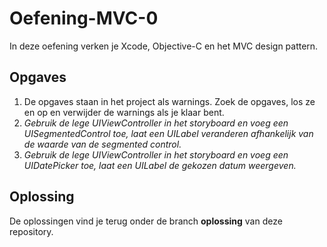 # Oefening-MVC-0

In deze oefening verken je Xcode, Objective-C en het MVC design pattern.

## Opgaves
1. De opgaves staan in het project als warnings. Zoek de opgaves, los ze en op en verwijder de warnings als je klaar bent.
2. _Gebruik de lege UIViewController in het storyboard en voeg een UISegmentedControl toe, laat een UILabel veranderen afhankelijk van de waarde van de segmented control._
3. _Gebruik de lege UIViewController in het storyboard en voeg een UIDatePicker toe, laat een UILabel de gekozen datum weergeven._

## Oplossing
De oplossingen vind je terug onder de branch **oplossing** van deze repository.
